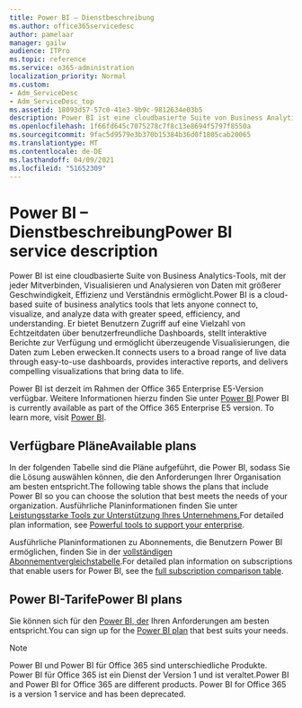 ```yaml
---
title: Power BI – Dienstbeschreibung
ms.author: office365servicedesc
author: pamelaar
manager: gailw
audience: ITPro
ms.topic: reference
ms.service: o365-administration
localization_priority: Normal
ms.custom:
- Adm_ServiceDesc
- Adm_ServiceDesc_top
ms.assetid: 18093d57-57c0-41e3-9b9c-9812634e03b5
description: Power BI ist eine cloudbasierte Suite von Business Analytics-Tools, mit der jeder Mitverbinden, Visualisieren und Analysieren von Daten mit größerer Geschwindigkeit, Effizienz und Verständnis ermöglicht. Er bietet Benutzern Zugriff auf eine Vielzahl von Echtzeitdaten über benutzerfreundliche Dashboards, stellt interaktive Berichte zur Verfügung und ermöglicht überzeugende Visualisierungen, die Daten zum Leben erwecken.
ms.openlocfilehash: 1f66fd645c7075278c7f8c13e8694f5797f8550a
ms.sourcegitcommit: 9fac5d9579e3b370b15384b36d0f1805cab20065
ms.translationtype: MT
ms.contentlocale: de-DE
ms.lasthandoff: 04/09/2021
ms.locfileid: "51652309"
---
```

# <a name="power-bi-service-description"></a><span data-ttu-id="21d62-104">Power BI – Dienstbeschreibung</span><span class="sxs-lookup"><span data-stu-id="21d62-104">Power BI service description</span></span>

<span data-ttu-id="21d62-105">Power BI ist eine cloudbasierte Suite von Business Analytics-Tools, mit der jeder Mitverbinden, Visualisieren und Analysieren von Daten mit größerer Geschwindigkeit, Effizienz und Verständnis ermöglicht.</span><span class="sxs-lookup"><span data-stu-id="21d62-105">Power BI is a cloud-based suite of business analytics tools that lets anyone connect to, visualize, and analyze data with greater speed, efficiency, and understanding.</span></span> <span data-ttu-id="21d62-106">Er bietet Benutzern Zugriff auf eine Vielzahl von Echtzeitdaten über benutzerfreundliche Dashboards, stellt interaktive Berichte zur Verfügung und ermöglicht überzeugende Visualisierungen, die Daten zum Leben erwecken.</span><span class="sxs-lookup"><span data-stu-id="21d62-106">It connects users to a broad range of live data through easy-to-use dashboards, provides interactive reports, and delivers compelling visualizations that bring data to life.</span></span>

<span data-ttu-id="21d62-p103">Power BI ist derzeit im Rahmen der Office 365 Enterprise E5-Version verfügbar. Weitere Informationen hierzu finden Sie unter [Power BI](https://powerbi.microsoft.com/).</span><span class="sxs-lookup"><span data-stu-id="21d62-p103">Power BI is currently available as part of the Office 365 Enterprise E5 version. To learn more, visit [Power BI](https://powerbi.microsoft.com/).</span></span>

## <a name="available-plans"></a><span data-ttu-id="21d62-109">Verfügbare Pläne</span><span class="sxs-lookup"><span data-stu-id="21d62-109">Available plans</span></span>

<span data-ttu-id="21d62-110">In der folgenden Tabelle sind die Pläne aufgeführt, die Power BI, sodass Sie die Lösung auswählen können, die den Anforderungen Ihrer Organisation am besten entspricht.</span><span class="sxs-lookup"><span data-stu-id="21d62-110">The following table shows the plans that include Power BI so you can choose the solution that best meets the needs of your organization.</span></span> <span data-ttu-id="21d62-111">Ausführliche Planinformationen finden Sie unter [Leistungsstarke Tools zur Unterstützung Ihres Unternehmens.](https://www.microsoft.com/microsoft-365/enterprise/compare-office-365-plans)</span><span class="sxs-lookup"><span data-stu-id="21d62-111">For detailed plan information, see [Powerful tools to support your enterprise](https://www.microsoft.com/microsoft-365/enterprise/compare-office-365-plans).</span></span>

<span data-ttu-id="21d62-112">Ausführliche Planinformationen zu Abonnements, die Benutzern Power BI ermöglichen, finden Sie in der [vollständigen Abonnementvergleichstabelle](https://go.microsoft.com/fwlink/?linkid=2139145).</span><span class="sxs-lookup"><span data-stu-id="21d62-112">For detailed plan information on subscriptions that enable users for Power BI, see the [full subscription comparison table](https://go.microsoft.com/fwlink/?linkid=2139145).</span></span>
 
## <a name="power-bi-plans"></a><span data-ttu-id="21d62-113">Power BI-Tarife</span><span class="sxs-lookup"><span data-stu-id="21d62-113">Power BI plans</span></span>

<span data-ttu-id="21d62-114">Sie können sich für den [Power BI, der](https://go.microsoft.com/fwlink/?LinkID=786854) Ihren Anforderungen am besten entspricht.</span><span class="sxs-lookup"><span data-stu-id="21d62-114">You can sign up for the [Power BI plan](https://go.microsoft.com/fwlink/?LinkID=786854) that best suits your needs.</span></span> 
  
> [!NOTE]
> <span data-ttu-id="21d62-p105">Power BI und Power BI für Office 365 sind unterschiedliche Produkte. Power BI für Office 365 ist ein Dienst der Version 1 und ist veraltet.</span><span class="sxs-lookup"><span data-stu-id="21d62-p105">Power BI and Power BI for Office 365 are different products. Power BI for Office 365 is a version 1 service and has been deprecated.</span></span> 
  